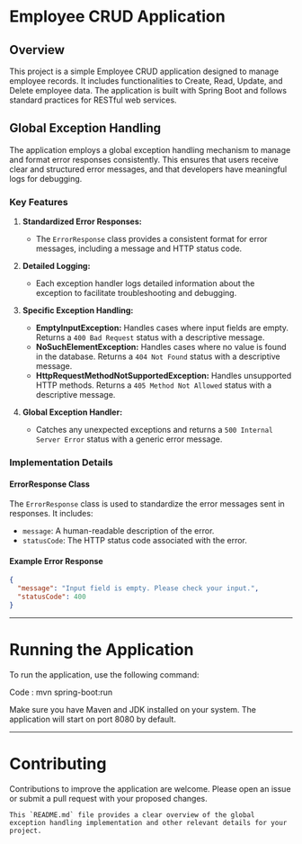 # Employee CRUD Application

## Overview

This project is a simple Employee CRUD application designed to manage employee records. It includes functionalities to Create, Read, Update, and Delete employee data. The application is built with Spring Boot and follows standard practices for RESTful web services.

## Global Exception Handling

The application employs a global exception handling mechanism to manage and format error responses consistently. This ensures that users receive clear and structured error messages, and that developers have meaningful logs for debugging.

### Key Features

1. **Standardized Error Responses:**
   - The `ErrorResponse` class provides a consistent format for error messages, including a message and HTTP status code.

2. **Detailed Logging:**
   - Each exception handler logs detailed information about the exception to facilitate troubleshooting and debugging.

3. **Specific Exception Handling:**
   - **EmptyInputException:** Handles cases where input fields are empty. Returns a `400 Bad Request` status with a descriptive message.
   - **NoSuchElementException:** Handles cases where no value is found in the database. Returns a `404 Not Found` status with a descriptive message.
   - **HttpRequestMethodNotSupportedException:** Handles unsupported HTTP methods. Returns a `405 Method Not Allowed` status with a descriptive message.

4. **Global Exception Handler:**
   - Catches any unexpected exceptions and returns a `500 Internal Server Error` status with a generic error message.

### Implementation Details

#### ErrorResponse Class

The `ErrorResponse` class is used to standardize the error messages sent in responses. It includes:

- `message`: A human-readable description of the error.
- `statusCode`: The HTTP status code associated with the error.

#### Example Error Response

```json
{
  "message": "Input field is empty. Please check your input.",
  "statusCode": 400
}
```
---
# Running the Application
To run the application, use the following command:

Code : mvn spring-boot:run

Make sure you have Maven and JDK installed on your system. The application will start on port 8080 by default.

---
# Contributing
Contributions to improve the application are welcome. Please open an issue or submit a pull request with your proposed changes.

```This `README.md` file provides a clear overview of the global exception handling implementation and other relevant details for your project.```
